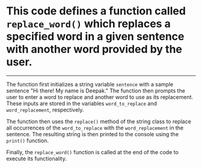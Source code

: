 # This code defines a function called `replace_word()` which replaces a specified word in a given sentence with another word provided by the user.
---
The function first initializes a string variable `sentence` with a sample sentence "Hi there! My name is Deepak." The function then prompts the user to enter a word to replace and another word to use as its replacement. These inputs are stored in the variables `word_to_replace` and `word_replacement`, respectively.

The function then uses the `replace()` method of the string class to replace all occurrences of the `word_to_replace` with the `word_replacement` in the sentence. The resulting string is then printed to the console using the `print()` function.

Finally, the `replace_word()` function is called at the end of the code to execute its functionality.
